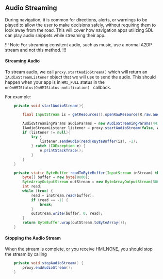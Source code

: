 ## Audio Streaming

During navigation, it is common for directions, alerts, or warnings to be played to allow the user to make decisions safely, without requiring them to look away from the road. This will cover how navigation apps utilizing SDL can play audio snippets while streaming their app.

!!! Note
For streaming consitent audio, such as music, use a normal A2DP stream and not this method.
!!!

#### Streaming Audio 

To stream audio, we call `proxy.startAudioStream()` which will return an `IAudioStreamListener` object that we will use to send the audio. This should happen when your app is in `HMI_FULL` status in the `onOnHMIStatus(OnHMIStatus notification) ` callback.

For example: 

```java
    private void startAudioStream(){

		final InputStream is = getResources().openRawResource(R.raw.audio_resource);

    	AudioStreamingParams audioParams = new AudioStreamingParams(44100, 1);
		IAudioStreamListener listener = proxy.startAudioStream(false, AudioStreamingCodec.LPCM, audioParams);
		if (listener != null){
			try {
				listener.sendAudio(readToByteBuffer(is), -1);
			} catch (IOException e) {
				e.printStackTrace();
			}
		}
	}

	private static ByteBuffer readToByteBuffer(InputStream inStream) throws IOException {
		byte[] buffer = new byte[8000];
		ByteArrayOutputStream outStream = new ByteArrayOutputStream(8000);
		int read;
		while (true) {
			read = inStream.read(buffer);
			if (read == -1) {
				break;
			}
			outStream.write(buffer, 0, read);
		}
		return ByteBuffer.wrap(outStream.toByteArray());
	}
```

#### Stopping the Audio Stream

When the stream is complete, or you receive HMI_NONE, you should stop the stream by calling 

```java
	private void stopAudioStream() {
		proxy.endAudioStream();
	}
```
